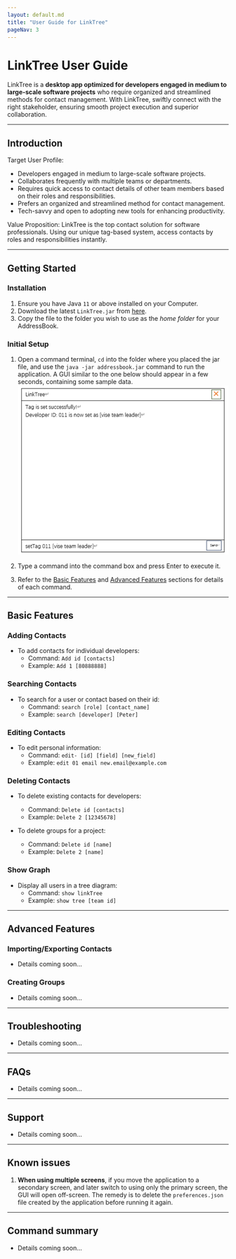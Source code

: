 ```yaml
---
layout: default.md
title: "User Guide for LinkTree"
pageNav: 3
---
```


# LinkTree User Guide

LinkTree is a **desktop app optimized for developers engaged in medium to large-scale software projects** who require organized and streamlined methods for contact management. With LinkTree, swiftly connect with the right stakeholder, ensuring smooth project execution and superior collaboration.

<!-- * Table of Contents -->
<page-nav-print />

--------------------------------------------------------------------------------------------------------------------

## Introduction

Target User Profile:
- Developers engaged in medium to large-scale software projects.
- Collaborates frequently with multiple teams or departments.
- Requires quick access to contact details of other team members based on their roles and responsibilities.
- Prefers an organized and streamlined method for contact management.
- Tech-savvy and open to adopting new tools for enhancing productivity.

Value Proposition:
LinkTree is the top contact solution for software professionals. Using our unique tag-based system, access contacts by roles and responsibilities instantly.

--------------------------------------------------------------------------------------------------------------------

## Getting Started

### Installation

1. Ensure you have Java `11` or above installed on your Computer.
2. Download the latest `LinkTree.jar` from [here]([https://github.com/se-edu/addressbook-level3/releases](https://github.com/AY2324S1-CS2103T-W11-4/tp/releases)).
3. Copy the file to the folder you wish to use as the _home folder_ for your AddressBook.

### Initial Setup

1. Open a command terminal, `cd` into the folder where you placed the jar file, and use the `java -jar addressbook.jar` command to run the application. A GUI similar to the one below should appear in a few seconds, containing some sample data.
   ![Ui](images/Ui.png)

2. Type a command into the command box and press Enter to execute it.

3. Refer to the [Basic Features](#basic-features) and [Advanced Features](#advanced-features) sections for details of each command.

--------------------------------------------------------------------------------------------------------------------

## Basic Features

### Adding Contacts

* To add contacts for individual developers:
  - Command: `Add id [contacts]`
  - Example: `Add 1 [80888888]`

### Searching Contacts

* To search for a user or contact based on their id:
  - Command: `search [role] [contact_name]`
  - Example: `search [developer] [Peter]`

### Editing Contacts

* To edit personal information:
  - Command: `edit- [id] [field] [new_field]`
  - Example: `edit 01 email new.email@example.com`

### Deleting Contacts

* To delete existing contacts for developers:
  - Command: `Delete id [contacts]`
  - Example: `Delete 2 [12345678]`

* To delete groups for a project:
  - Command: `Delete id [name]`
  - Example: `Delete 2 [name]`

### Show Graph

* Display all users in a tree diagram:
  - Command: `show linkTree`
  - Example: `show tree [team id]`

--------------------------------------------------------------------------------------------------------------------

## Advanced Features

### Importing/Exporting Contacts
- Details coming soon...

### Creating Groups
- Details coming soon...

--------------------------------------------------------------------------------------------------------------------

## Troubleshooting
- Details coming soon...

--------------------------------------------------------------------------------------------------------------------

## FAQs
- Details coming soon...

--------------------------------------------------------------------------------------------------------------------

## Support
- Details coming soon...

--------------------------------------------------------------------------------------------------------------------

## Known issues

1. **When using multiple screens**, if you move the application to a secondary screen, and later switch to using only the primary screen, the GUI will open off-screen. The remedy is to delete the `preferences.json` file created by the application before running it again.

--------------------------------------------------------------------------------------------------------------------

## Command summary
- Details coming soon...

